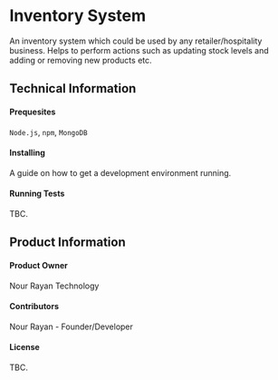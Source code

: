 # Inventory System

An inventory system which could be used by any retailer/hospitality business. Helps to perform actions such as updating stock levels and adding or removing new products etc.

## Technical Information

#### Prequesites
`Node.js`, `npm`, `MongoDB`

#### Installing
A guide on how to get a development environment running.

#### Running Tests
TBC.

## Product Information

#### Product Owner
Nour Rayan Technology

#### Contributors
Nour Rayan - Founder/Developer

#### License
TBC.